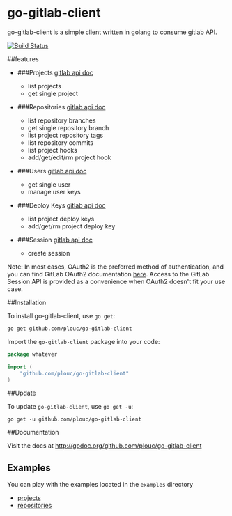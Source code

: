 go-gitlab-client
================

go-gitlab-client is a simple client written in golang to consume gitlab API.

[![Build Status](https://travis-ci.org/plouc/go-gitlab-client.png?branch=master)](https://travis-ci.org/plouc/go-gitlab-client)


##features

*	
	###Projects [gitlab api doc](http://api.gitlab.org/projects.html)
	* list projects
	* get single project

*	
	###Repositories [gitlab api doc](http://api.gitlab.org/repositories.html)
	* list repository branches
	* get single repository branch
	* list project repository tags
	* list repository commits
	* list project hooks
	* add/get/edit/rm project hook

*	
	###Users [gitlab api doc](http://api.gitlab.org/users.html)
	* get single user
	* manage user keys

*	
	###Deploy Keys [gitlab api doc](http://api.gitlab.org/deploy_keys.html)
	* list project deploy keys
	* add/get/rm project deploy key

*
    ###Session [gitlab api doc](http://api.gitlab.org/session.html)
    * create session

Note: In most cases, OAuth2 is the preferred method of authentication, and you can find GitLab OAuth2 documentation [here](http://api.gitlab.org/oauth2.html). Access to the GitLab Session API is provided as a convenience when OAuth2 doesn't fit your use case.


##Installation

To install go-gitlab-client, use `go get`:

    go get github.com/plouc/go-gitlab-client

Import the `go-gitlab-client` package into your code:

```go
package whatever

import (
    "github.com/plouc/go-gitlab-client"
)
```


##Update

To update `go-gitlab-client`, use `go get -u`:

    go get -u github.com/plouc/go-gitlab-client


##Documentation

Visit the docs at http://godoc.org/github.com/plouc/go-gitlab-client


## Examples

You can play with the examples located in the `examples` directory

* [projects](https://github.com/plouc/go-gitlab-client/tree/master/examples/projects)
* [repositories](https://github.com/plouc/go-gitlab-client/tree/master/examples/repositories)
